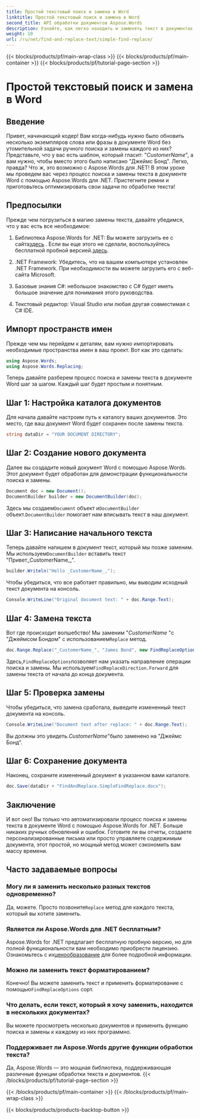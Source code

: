 ```yaml
---
title: Простой текстовый поиск и замена в Word
linktitle: Простой текстовый поиск и замена в Word
second_title: API обработки документов Aspose.Words
description: Узнайте, как легко находить и заменять текст в документах Word с помощью Aspose.Words для .NET. Пошаговое руководство включено.
weight: 10
url: /ru/net/find-and-replace-text/simple-find-replace/
---
```


{{< blocks/products/pf/main-wrap-class >}}
{{< blocks/products/pf/main-container >}}
{{< blocks/products/pf/tutorial-page-section >}}

# Простой текстовый поиск и замена в Word

## Введение

Привет, начинающий кодер! Вам когда-нибудь нужно было обновить несколько экземпляров слова или фразы в документе Word без утомительной задачи ручного поиска и замены каждого из них? Представьте, что у вас есть шаблон, который гласит: "_CustomerName_", а вам нужно, чтобы вместо этого было написано "Джеймс Бонд". Легко, правда? Что ж, это возможно с Aspose.Words для .NET! В этом уроке мы проведем вас через процесс поиска и замены текста в документе Word с помощью Aspose.Words для .NET. Пристегните ремни и приготовьтесь оптимизировать свои задачи по обработке текста!

## Предпосылки

Прежде чем погрузиться в магию замены текста, давайте убедимся, что у вас есть все необходимое:

1.  Библиотека Aspose.Words for .NET: Вы можете загрузить ее с сайта[здесь](https://releases.aspose.com/words/net/) . Если вы еще этого не сделали, воспользуйтесь бесплатной пробной версией.[здесь](https://releases.aspose.com/).

2. .NET Framework: Убедитесь, что на вашем компьютере установлен .NET Framework. При необходимости вы можете загрузить его с веб-сайта Microsoft.

3. Базовые знания C#: небольшое знакомство с C# будет иметь большое значение для понимания этого руководства.

4. Текстовый редактор: Visual Studio или любая другая совместимая с C# IDE.

## Импорт пространств имен

Прежде чем мы перейдем к деталям, вам нужно импортировать необходимые пространства имен в ваш проект. Вот как это сделать:

```csharp
using Aspose.Words;
using Aspose.Words.Replacing;
```

Теперь давайте разберем процесс поиска и замены текста в документе Word шаг за шагом. Каждый шаг будет простым и понятным.

## Шаг 1: Настройка каталога документов

Для начала давайте настроим путь к каталогу ваших документов. Это место, где ваш документ Word будет сохранен после замены текста.

```csharp
string dataDir = "YOUR DOCUMENT DIRECTORY";
```

## Шаг 2: Создание нового документа

Далее вы создадите новый документ Word с помощью Aspose.Words. Этот документ будет обработан для демонстрации функциональности поиска и замены.

```csharp
Document doc = new Document();
DocumentBuilder builder = new DocumentBuilder(doc);
```

 Здесь мы создаем`Document` объект и`DocumentBuilder` объект.`DocumentBuilder` помогает нам вписывать текст в наш документ.

## Шаг 3: Написание начального текста

 Теперь давайте напишем в документ текст, который мы позже заменим. Мы используем`DocumentBuilder` вставить текст "Привет_CustomerName_,".

```csharp
builder.Writeln("Hello _CustomerName_,");
```

Чтобы убедиться, что все работает правильно, мы выводим исходный текст документа на консоль.

```csharp
Console.WriteLine("Original document text: " + doc.Range.Text);
```

## Шаг 4: Замена текста

Вот где происходит волшебство! Мы заменим "_CustomerName_ "с "Джеймсом Бондом" с использованием`Replace` метод. 

```csharp
doc.Range.Replace("_CustomerName_", "James Bond", new FindReplaceOptions(FindReplaceDirection.Forward));
```

 Здесь,`FindReplaceOptions`позволяет нам указать направление операции поиска и замены. Мы используем`FindReplaceDirection.Forward` для замены текста от начала до конца документа.

## Шаг 5: Проверка замены

Чтобы убедиться, что замена сработала, выведите измененный текст документа на консоль.

```csharp
Console.WriteLine("Document text after replace: " + doc.Range.Text);
```

Вы должны это увидеть._CustomerName_"было заменено на "Джеймс Бонд".

## Шаг 6: Сохранение документа

Наконец, сохраните измененный документ в указанном вами каталоге.

```csharp
doc.Save(dataDir + "FindAndReplace.SimpleFindReplace.docx");
```

## Заключение

И вот оно! Вы только что автоматизировали процесс поиска и замены текста в документе Word с помощью Aspose.Words for .NET. Больше никаких ручных обновлений и ошибок. Готовите ли вы отчеты, создаете персонализированные письма или просто управляете содержимым документа, этот простой, но мощный метод может сэкономить вам массу времени.

## Часто задаваемые вопросы

### Могу ли я заменить несколько разных текстов одновременно?
 Да, можете. Просто позвоните`Replace` метод для каждого текста, который вы хотите заменить.

### Является ли Aspose.Words для .NET бесплатным?
Aspose.Words for .NET предлагает бесплатную пробную версию, но для полной функциональности вам необходимо приобрести лицензию. Ознакомьтесь с их[ценообразование](https://purchase.aspose.com/buy) для более подробной информации.

### Можно ли заменить текст форматированием?
 Конечно! Вы можете заменить текст и применить форматирование с помощью`FindReplaceOptions` сорт.

### Что делать, если текст, который я хочу заменить, находится в нескольких документах?
Вы можете просмотреть несколько документов и применить функцию поиска и замены к каждому из них программно.

### Поддерживает ли Aspose.Words другие функции обработки текста?
Да, Aspose.Words — это мощная библиотека, поддерживающая различные функции обработки текста и документов.
{{< /blocks/products/pf/tutorial-page-section >}}

{{< /blocks/products/pf/main-container >}}
{{< /blocks/products/pf/main-wrap-class >}}

{{< blocks/products/products-backtop-button >}}
